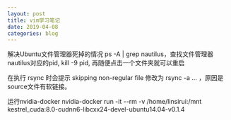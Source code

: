 ```yaml
---
layout: post
title: vim学习笔记
date: 2019-04-08
categories: blog
---
```


解决Ubuntu文件管理器死掉的情况
ps -A | grep nautilus，查找文件管理器nautilus对应的pid, kill -9 pid, 再随便点击一个文件夹就可以重启

在执行 rsync 时会提示 skipping non-regular file 
修改为 rsync -a ... ，原因是source文件有软链接。

运行nvidia-docker
nvidia-docker run -it --rm -v /home/linsirui:/mnt  kestrel_cuda:8.0-cudnn6-libcxx24-devel-ubuntu14.04-v0.1.4
